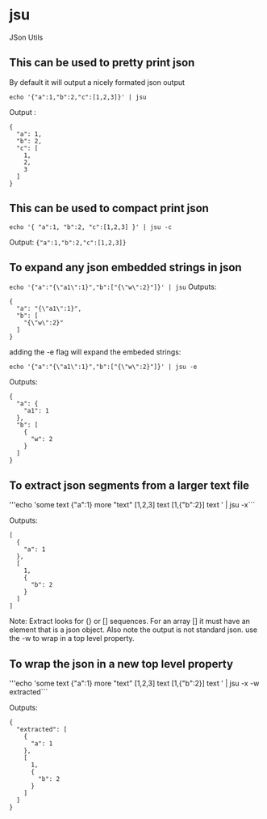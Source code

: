 # jsu
JSon Utils


## This can be used to pretty print json
By default it will output a nicely formated json output 

```echo '{"a":1,"b":2,"c":[1,2,3]}' | jsu```

Output :
```
{
  "a": 1,
  "b": 2,
  "c": [
    1,
    2,
    3
  ]
}
```

## This can be used to compact print json
```echo '{ "a":1, "b":2, "c":[1,2,3] }' | jsu -c```

Output:
`{"a":1,"b":2,"c":[1,2,3]}`


## To expand any json embedded strings in json

```echo '{"a":"{\"a1\":1}","b":["{\"w\":2}"]}' | jsu```
Outputs:
```
{
  "a": "{\"a1\":1}",
  "b": [
    "{\"w\":2}"
  ]
}
```

adding the -e flag will expand the embeded strings:

```echo '{"a":"{\"a1\":1}","b":["{\"w\":2}"]}' | jsu -e ```

Outputs:
```
{
  "a": {
    "a1": 1
  },
  "b": [
    {
      "w": 2
    }
  ]
}
```

## To extract json segments from a larger text file

'''echo 'some text {"a":1} more "text" [1,2,3] text [1,{"b":2}] text ' | jsu -x```

Outputs:
```
[
  {
    "a": 1
  },
  [
    1,
    {
      "b": 2
    }
  ]
]
```

Note: Extract looks for {} or [] sequences. For an array [] it must have an element that is a json object.  Also note the output is not standard json.  use the -w to wrap in a top level property.


## To wrap the json in a new top level property
'''echo 'some text {"a":1} more "text" [1,2,3] text [1,{"b":2}] text ' | jsu -x -w extracted```

Outputs:
```
{
  "extracted": [
    {
      "a": 1
    },
    [
      1,
      {
        "b": 2
      }
    ]
  ]
}
```


